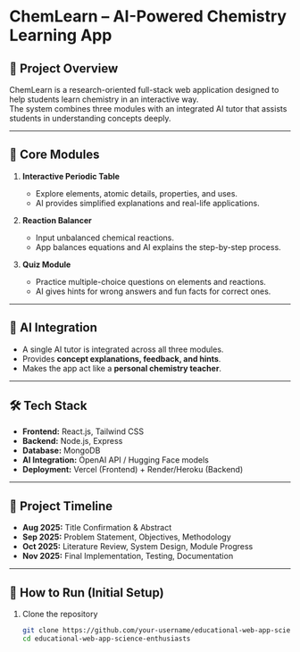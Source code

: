 # ChemLearn – AI-Powered Chemistry Learning App

## 📌 Project Overview
ChemLearn is a research-oriented full-stack web application designed to help students learn chemistry in an interactive way.  
The system combines three modules with an integrated AI tutor that assists students in understanding concepts deeply.

---

## 🎯 Core Modules
1. **Interactive Periodic Table**
   - Explore elements, atomic details, properties, and uses.
   - AI provides simplified explanations and real-life applications.

2. **Reaction Balancer**
   - Input unbalanced chemical reactions.
   - App balances equations and AI explains the step-by-step process.

3. **Quiz Module**
   - Practice multiple-choice questions on elements and reactions.
   - AI gives hints for wrong answers and fun facts for correct ones.

---

## 🤖 AI Integration
- A single AI tutor is integrated across all three modules.
- Provides **concept explanations, feedback, and hints**.
- Makes the app act like a **personal chemistry teacher**.

---

## 🛠️ Tech Stack
- **Frontend:** React.js, Tailwind CSS  
- **Backend:** Node.js, Express  
- **Database:** MongoDB  
- **AI Integration:** OpenAI API / Hugging Face models  
- **Deployment:** Vercel (Frontend) + Render/Heroku (Backend)  

---

## 📅 Project Timeline
- **Aug 2025:** Title Confirmation & Abstract  
- **Sep 2025:** Problem Statement, Objectives, Methodology  
- **Oct 2025:** Literature Review, System Design, Module Progress  
- **Nov 2025:** Final Implementation, Testing, Documentation  

---

## 🚀 How to Run (Initial Setup)
1. Clone the repository  
   ```bash
   git clone https://github.com/your-username/educational-web-app-science-enthusiasts.git
   cd educational-web-app-science-enthusiasts
